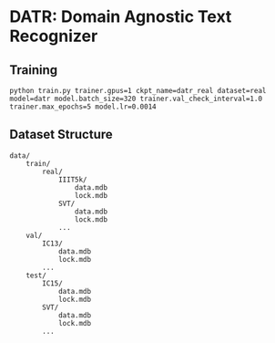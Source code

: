 # DATR: Domain Agnostic Text Recognizer

## Training
```python train.py trainer.gpus=1 ckpt_name=datr_real dataset=real model=datr model.batch_size=320 trainer.val_check_interval=1.0 trainer.max_epochs=5 model.lr=0.0014```

## Dataset Structure
```
data/
    train/
        real/
            IIIT5k/
                data.mdb
                lock.mdb
            SVT/
                data.mdb
                lock.mdb
            ...
    val/
        IC13/
            data.mdb
            lock.mdb
        ...
    test/
        IC15/
            data.mdb
            lock.mdb
        SVT/
            data.mdb
            lock.mdb
        ...
```